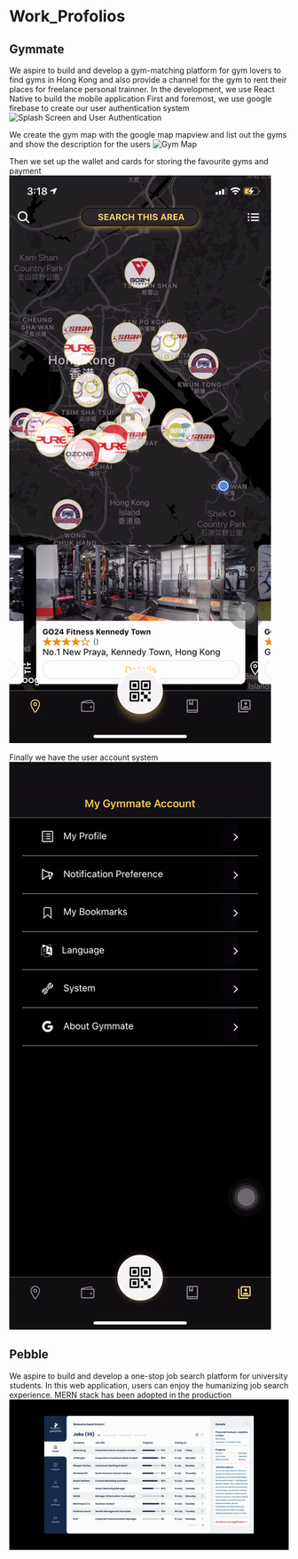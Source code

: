 # Work_Profolios
## Gymmate
We aspire to build and develop a gym-matching platform for gym lovers to find gyms in Hong Kong and also provide a channel for the gym to rent their places for freelance personal trainner.
In the development, we use React Native to build the mobile application
First and foremost, we use google firebase to create our user authentication system
![Splash Screen and User Authentication](https://github.com/hiuhongyung/Work_Profolios/blob/main/Gymmate/SplashScreen%26UserAuthentication.gif)

We create the gym map with the google map mapview and list out the gyms and show the description for the users
![Gym Map](https://github.com/hiuhongyung/Work_Profolios/blob/main/Gymmate/gym_map.gif)

Then we set up the wallet and cards for storing the favourite gyms and payment 
![Cards and Wallet](https://github.com/hiuhongyung/Work_Profolios/blob/main/Gymmate/wallet%26bookmarks.gif)

Finally we have the user account system 
![User Account](https://github.com/hiuhongyung/Work_Profolios/blob/main/Gymmate/user_account.gif)


## Pebble
We aspire to build and develop a one-stop job search platform for university students. In this web application, users can enjoy the humanizing job search experience. 
MERN stack has been adopted in the production
![Web app introduction](https://github.com/hiuhongyung/Work_Profolios/blob/main/Pebble/webapp_introduction.gif)
